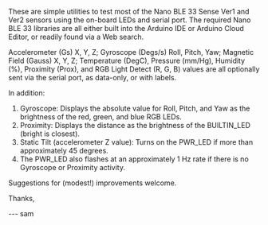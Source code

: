 These are simple utilities to test most of the Nano BLE 33 Sense Ver1 and Ver2 sensors using the on-board LEDs and serial port. The required Nano BLE 33 libraries are all either built into the Arduino IDE or Arduino Cloud Editor, or readily found via a Web search.

Accelerometer (Gs) X, Y, Z; Gyroscope (Degs/s) Roll, Pitch, Yaw; Magnetic Field (Gauss) X, Y, Z; Temperature (DegC), Pressure (mm/Hg), Humidity (%), Proximity (Prox), and RGB Light Detect (R, G, B) values are all optionally sent via the serial port, as data-only, or with labels.

In addition:

1. Gyroscope: Displays the absolute value for Roll, Pitch, and Yaw as the brightness of the red, green, and blue RGB LEDs.
2. Proximity: Displays the distance as the brightness of the BUILTIN_LED (bright is closest).
3. Static Tilt (accelerometer Z value): Turns on the PWR_LED if more than approximately 45 degrees.
4. The PWR_LED also flashes at an approximately 1 Hz rate if there is no Gyroscope or Proximity activity.

Suggestions for (modest!) improvements welcome.

Thanks,

--- sam
